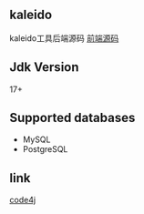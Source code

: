 ## kaleido
kaleido工具后端源码 [前端源码](https://github.com/wp2code/kaleido-client)
## Jdk Version
17+
## Supported databases
- MySQL
- PostgreSQL
## link
[code4j](https://github.com/wp2code/code4j)
